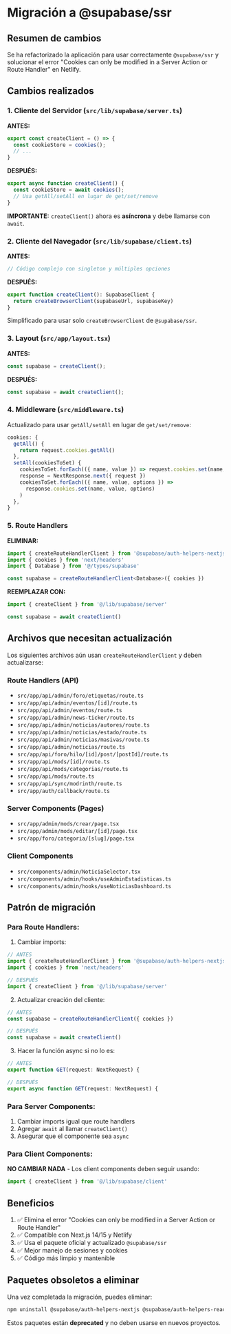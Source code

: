 # Migración a @supabase/ssr

## Resumen de cambios

Se ha refactorizado la aplicación para usar correctamente `@supabase/ssr` y solucionar el error "Cookies can only be modified in a Server Action or Route Handler" en Netlify.

## Cambios realizados

### 1. Cliente del Servidor (`src/lib/supabase/server.ts`)

**ANTES:**
```typescript
export const createClient = () => {
  const cookieStore = cookies();
  // ...
}
```

**DESPUÉS:**
```typescript
export async function createClient() {
  const cookieStore = await cookies();
  // Usa getAll/setAll en lugar de get/set/remove
}
```

**IMPORTANTE:** `createClient()` ahora es **asíncrona** y debe llamarse con `await`.

### 2. Cliente del Navegador (`src/lib/supabase/client.ts`)

**ANTES:**
```typescript
// Código complejo con singleton y múltiples opciones
```

**DESPUÉS:**
```typescript
export function createClient(): SupabaseClient {
  return createBrowserClient(supabaseUrl, supabaseKey)
}
```

Simplificado para usar solo `createBrowserClient` de `@supabase/ssr`.

### 3. Layout (`src/app/layout.tsx`)

**ANTES:**
```typescript
const supabase = createClient();
```

**DESPUÉS:**
```typescript
const supabase = await createClient();
```

### 4. Middleware (`src/middleware.ts`)

Actualizado para usar `getAll/setAll` en lugar de `get/set/remove`:

```typescript
cookies: {
  getAll() {
    return request.cookies.getAll()
  },
  setAll(cookiesToSet) {
    cookiesToSet.forEach(({ name, value }) => request.cookies.set(name, value))
    response = NextResponse.next({ request })
    cookiesToSet.forEach(({ name, value, options }) =>
      response.cookies.set(name, value, options)
    )
  },
}
```

### 5. Route Handlers

**ELIMINAR:**
```typescript
import { createRouteHandlerClient } from '@supabase/auth-helpers-nextjs'
import { cookies } from 'next/headers'
import { Database } from '@/types/supabase'

const supabase = createRouteHandlerClient<Database>({ cookies })
```

**REEMPLAZAR CON:**
```typescript
import { createClient } from '@/lib/supabase/server'

const supabase = await createClient()
```

## Archivos que necesitan actualización

Los siguientes archivos aún usan `createRouteHandlerClient` y deben actualizarse:

### Route Handlers (API)
- `src/app/api/admin/foro/etiquetas/route.ts`
- `src/app/api/admin/eventos/[id]/route.ts`
- `src/app/api/admin/eventos/route.ts`
- `src/app/api/admin/news-ticker/route.ts`
- `src/app/api/admin/noticias/autores/route.ts`
- `src/app/api/admin/noticias/estado/route.ts`
- `src/app/api/admin/noticias/masivas/route.ts`
- `src/app/api/admin/noticias/route.ts`
- `src/app/api/foro/hilo/[id]/post/[postId]/route.ts`
- `src/app/api/mods/[id]/route.ts`
- `src/app/api/mods/categorias/route.ts`
- `src/app/api/mods/route.ts`
- `src/app/api/sync/modrinth/route.ts`
- `src/app/auth/callback/route.ts`

### Server Components (Pages)
- `src/app/admin/mods/crear/page.tsx`
- `src/app/admin/mods/editar/[id]/page.tsx`
- `src/app/foro/categoria/[slug]/page.tsx`

### Client Components
- `src/components/admin/NoticiaSelector.tsx`
- `src/components/admin/hooks/useAdminEstadisticas.ts`
- `src/components/admin/hooks/useNoticiasDashboard.ts`

## Patrón de migración

### Para Route Handlers:

1. Cambiar imports:
```typescript
// ANTES
import { createRouteHandlerClient } from '@supabase/auth-helpers-nextjs'
import { cookies } from 'next/headers'

// DESPUÉS
import { createClient } from '@/lib/supabase/server'
```

2. Actualizar creación del cliente:
```typescript
// ANTES
const supabase = createRouteHandlerClient({ cookies })

// DESPUÉS
const supabase = await createClient()
```

3. Hacer la función async si no lo es:
```typescript
// ANTES
export function GET(request: NextRequest) {

// DESPUÉS
export async function GET(request: NextRequest) {
```

### Para Server Components:

1. Cambiar imports igual que route handlers
2. Agregar `await` al llamar `createClient()`
3. Asegurar que el componente sea `async`

### Para Client Components:

**NO CAMBIAR NADA** - Los client components deben seguir usando:
```typescript
import { createClient } from '@/lib/supabase/client'
```

## Beneficios

1. ✅ Elimina el error "Cookies can only be modified in a Server Action or Route Handler"
2. ✅ Compatible con Next.js 14/15 y Netlify
3. ✅ Usa el paquete oficial y actualizado `@supabase/ssr`
4. ✅ Mejor manejo de sesiones y cookies
5. ✅ Código más limpio y mantenible

## Paquetes obsoletos a eliminar

Una vez completada la migración, puedes eliminar:
```bash
npm uninstall @supabase/auth-helpers-nextjs @supabase/auth-helpers-react
```

Estos paquetes están **deprecated** y no deben usarse en nuevos proyectos.
